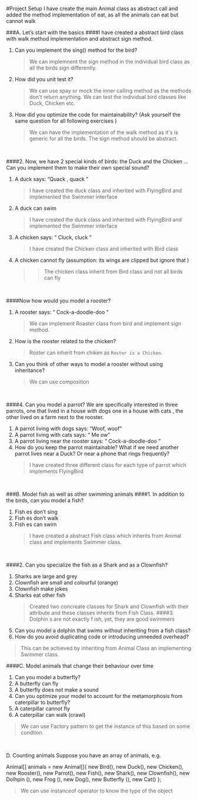 #Project Setup
I have create the main Animal class as abstract call and added the method 
implementation of eat, as all the animals can eat but cannot walk

###A. Let’s start with the basics
####I have created a abstract bird class with walk method implementation and abstract sign method.
1. Can you implement the sing() method for the bird? <br>
   > We can implemnent the sign method in the individual bird class as all the birds sign differently.
1. How did you unit test it?
   > We can use spay or mock the inner calling method as the methods don't return anything.
   > We can test the individual bird classes like Duck, Chicken etc.
2. How did you optimize the code for maintainability? (Ask yourself the same
   question for all following exercises )
   > We can have the implementation of the walk method as it's is generic for all the birds. The sign method should be abstract.
   >
<br>

####2. Now, we have 2 special kinds of birds: the Duck and the Chicken ... Can you
   implement them to make their own special sound?
1. A duck says: “Quack , quack ”
   > I have created the duck class and inherited with FlyingBird and implemented the Swimmer interface
2. A duck can swim
   > I have created the duck class and inherited with FlyingBird and implemented the Swimmer interface
3. A chicken says: “ Cluck, cluck ”
   > I have created the Chicken class and inherited with Bird class
4. A chicken cannot fly (assumption: its wings are clipped but ignore that )
   >  > The chicken  class inherit from Bird class and not all birds can fly
   > 
<br>

####Now how would you model a rooster?
1. A rooster says: “ Cock-a-doodle-doo ”
   > We can implement Roaster class from bird and implement sign method.
2. How is the rooster related to the chicken?
   > Roster can inherit from chiken as `Roster is a Chicken`.
3. Can you think of other ways to model a rooster without using inheritance?
   > We can use composition 

<br>

####4. Can you model a parrot? We are specifically interested in three parrots, one that lived
   in a house with dogs one in a house with cats , the other lived on a farm next to
   the rooster.
1. A parrot living with dogs says: “Woof, woof”
2. A parrot living with cats says: “ Me ow”
3. A parrot living near the rooster says: “ Cock-a-doodle-doo ”
4. How do you keep the parrot maintainable? What if we need another parrot lives
   near a Duck? Or near a phone that rings frequently?
   > I have created three different class for each type of parrot which implements FlyingBird
   > 
<br>

###B. Model fish as well as other swimming animals
####1. In addition to the birds, can you model a fish?
1. Fish es don’t sing
2. Fish es don’t walk
3. Fish es can swim
   > I have created a abstract  Fish class which inherits from Animal class and implements Swimmer class.
   <br>
####2. Can you specialize the fish as a Shark and as a Clownfish?
1. Sharks are large and grey
2. Clownfish are small and colourful (orange)
3. Clownfish make jokes
4. Sharks eat other fish
   <br>
   > Created two concreate classes for Shark and Clownfish with their attribute and these classes inherits from Fish Class.
####3. Dolphin s are not exactly f ish, yet, they are good swimmers
1. Can you model a dolphin that swims without inheriting from a fish class?
2. How do you avoid duplicating code or introducing unneeded overhead?
> This can be achieved by inheriting from Animal Class an implementing Swimmer class.

####C. Model animals that change their behaviour over time
1. Can you model a butterfly?
1. A butterfly can fly
2. A butterfly does not make a sound
2. Can you optimize your model to account for the metamorphosis from caterpillar to
   butterfly?
1. A caterpillar cannot fly
2. A caterpillar can walk (crawl)
> We can use Factory pattern to get the instance of this based on some condtion.
> 

<br>

D. Counting animals
Suppose you have an array of animals, e.g.

Animal[] animals = new Animal[]{
new Bird(),
new Duck(),
new Chicken(),
new Rooster(),
new Parrot(),
new Fish(),
new Shark(),
new Clownfish(),
new Dolhpin (),
new Frog (),
new Dog(),
new Butterfly (),
new Cat()
};

> We can use instanceof operator to know the type of the object